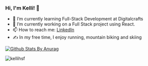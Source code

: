 ### Hi, I'm Kelli! 👋

- 🌱 I’m currently learning Full-Stack Development at Digitalcrafts
- 🔭 I’m currently working on a Full Stack project using React.
- 📫 How to reach me: [LinkedIn](https://www.linkedin.com/in/kelli-stone/)
- ✍️ In my free time, I enjoy running, mountain biking and skiing

[![Github Stats By Anurag](https://github-readme-stats.vercel.app/api?username=kellihsf&theme=radical&show_icons=true&count_private=true)](https://github.com/anuraghazra/github-readme-stats)

<p><img align="left" src="https://github-readme-stats.vercel.app/api/top-langs/?username=kellihsf&layout=compact" alt="kellihsf"/></p>

